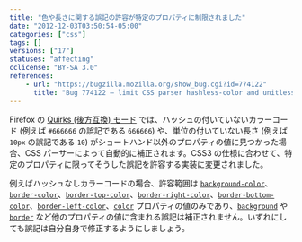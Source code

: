 ```yaml
---
title: "色や長さに関する誤記の許容が特定のプロパティに制限されました"
date: "2012-12-03T03:50:54-05:00"
categories: ["css"]
tags: []
versions: ["17"]
statuses: "affecting"
cclicense: "BY-SA 3.0"
references:
    - url: "https://bugzilla.mozilla.org/show_bug.cgi?id=774122"
      title: "Bug 774122 – limit CSS parser hashless-color and unitless-length quirks to only the properties that need them"
---
```

Firefox の [Quirks (後方互換) モード](https://developer.mozilla.org/ja/docs/Mozilla_Quirks_Mode_Behavior) では、ハッシュの付いていないカラーコード (例えば `#666666` の誤記である `666666`) や、単位の付いていない長さ (例えば `10px` の誤記である `10`) がショートハンド以外のプロパティの値に見つかった場合、CSS パーサーによって自動的に補正されます。CSS3 の仕様に合わせて、特定のプロパティに限ってそうした誤記を許容する実装に変更されました。

例えばハッシュなしカラーコードの場合、許容範囲は [`background-color`](https://developer.mozilla.org/ja/docs/CSS/background-color)、[`border-color`](https://developer.mozilla.org/ja/docs/CSS/border-color)、[`border-top-color`](https://developer.mozilla.org/ja/docs/CSS/border-top-color)、[`border-right-color`](https://developer.mozilla.org/ja/docs/CSS/border-right-color)、[`border-bottom-color`](https://developer.mozilla.org/ja/docs/CSS/border-bottom-color)、[`border-left-color`](https://developer.mozilla.org/ja/docs/CSS/border-left-color)、[`color`](https://developer.mozilla.org/ja/docs/CSS/color) プロパティの値のみであり、[`background`](https://developer.mozilla.org/ja/docs/CSS/background) や [`border`](https://developer.mozilla.org/ja/docs/CSS/border) など他のプロパティの値に含まれる誤記は補正されません。いずれにしても誤記は自分自身で修正するようにしましょう。

